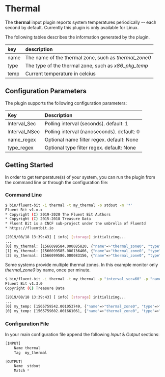 # Thermal

The **thermal** input plugin reports system temperatures periodically -- each second by default. Currently this plugin is only available for Linux.

The following tables describes the information generated by the plugin.

| key | description |
| :--- | :--- |
| name | The name of the thermal zone, such as _thermal\_zone0_ |
| type | The type of the thermal zone, such as _x86\_pkg\_temp_ |
| temp | Current temperature in celcius |

## Configuration Parameters

The plugin supports the following configuration parameters:

| Key | Description |
| :--- | :--- |
| Interval\_Sec | Polling interval \(seconds\).  default: 1 |
| Interval\_NSec | Polling interval \(nanoseconds\).  default: 0 |
| name\_regex | Optional name filter regex.  default: None |
| type\_regex | Optional type filter regex.  default: None |

## Getting Started

In order to get temperature\(s\) of your system, you can run the plugin from the command line or through the configuration file:

### Command Line

```bash
$ bin/fluent-bit -i thermal -t my_thermal -o stdout -m '*'
Fluent Bit v1.x.x
* Copyright (C) 2019-2020 The Fluent Bit Authors
* Copyright (C) 2015-2018 Treasure Data
* Fluent Bit is a CNCF sub-project under the umbrella of Fluentd
* https://fluentbit.io

[2019/08/18 13:39:43] [ info] [storage] initializing...
...
[0] my_thermal: [1566099584.000085820, {"name"=>"thermal_zone0", "type"=>"x86_pkg_temp", "temp"=>60.000000}]
[1] my_thermal: [1566099585.000136466, {"name"=>"thermal_zone0", "type"=>"x86_pkg_temp", "temp"=>59.000000}]
[2] my_thermal: [1566099586.000083156, {"name"=>"thermal_zone0", "type"=>"x86_pkg_temp", "temp"=>59.000000}]
```

Some systems provide multiple thermal zones. In this example monitor only _thermal\_zone0_ by name, once per minute.

```bash
$ bin/fluent-bit -i thermal -t my_thermal -p "interval_sec=60" -p "name_regex=thermal_zone0" -o stdout -m '*'
Fluent Bit v1.3.0
Copyright (C) Treasure Data

[2019/08/18 13:39:43] [ info] [storage] initializing...
...
[0] my_temp: [1565759542.001053749, {"name"=>"thermal_zone0", "type"=>"pch_skylake", "temp"=>48.500000}]
[0] my_temp: [1565759602.001661061, {"name"=>"thermal_zone0", "type"=>"pch_skylake", "temp"=>48.500000}]
```

### Configuration File

In your main configuration file append the following _Input_ & _Output_ sections:

```python
[INPUT]
    Name thermal
    Tag  my_thermal

[OUTPUT]
    Name  stdout
    Match *
```

